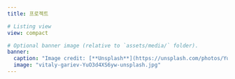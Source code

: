 ```yaml
---
title: 프로젝트

# Listing view
view: compact

# Optional banner image (relative to `assets/media/` folder).
banner:
  caption: "Image credit: [**Unsplash**](https://unsplash.com/photos/YuO3d4XS6yw)"
  image: "vitaly-gariev-YuO3d4XS6yw-unsplash.jpg"
---
```

